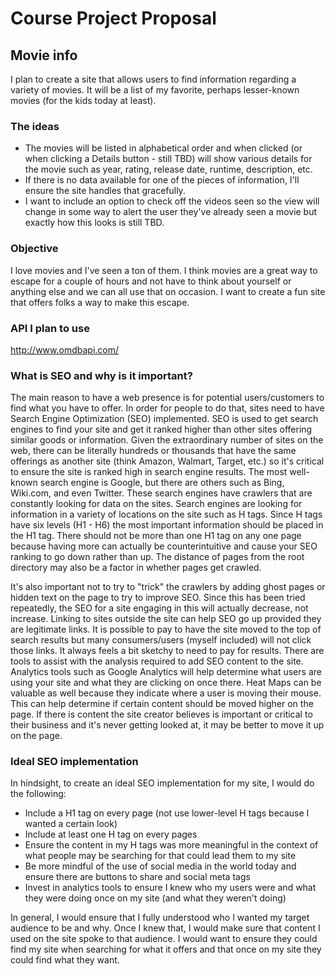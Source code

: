 # Course Project Proposal

## Movie info

I plan to create a site that allows users to find information regarding a variety of movies. It will be a list of my favorite, perhaps lesser-known movies (for the kids today at least).

### The ideas
* The movies will be listed in alphabetical order and when clicked (or when clicking a Details button - still TBD) will show various details for the movie such as year, rating, release date, runtime, description, etc.
* If there is no data available for one of the pieces of information, I'll ensure the site handles that gracefully.
* I want to include an option to check off the videos seen so the view will change in some way to alert the user they've already seen a movie but exactly how this looks is still TBD.

### Objective
I love movies and I've seen a ton of them. I think movies are a great way to escape for a couple of hours and not have to think about yourself or anything else and we can all use that on occasion. I want to create a fun site that offers folks a way to make this escape.

### API I plan to use
http://www.omdbapi.com/

### What is SEO and why is it important?
The main reason to have a web presence is for potential users/customers to find what you have to offer. In order for people to do that, sites need to have Search Engine Optimization (SEO) implemented. SEO is used to get search engines to find your site and get it ranked higher than other sites offering similar goods or information. Given the extraordinary number of sites on the web, there can be literally hundreds or thousands that have the same offerings as another site (think Amazon, Walmart, Target, etc.) so it's critical to ensure the site is ranked high in search engine results. The most well-known search engine is Google, but there are others such as Bing, Wiki.com, and even Twitter. These search engines have crawlers that are constantly looking for data on the sites. Search engines are looking for information in a variety of locations on the site such as H tags. Since H tags have six levels (H1 - H6) the most important information should be placed in the H1 tag. There should not be more than one H1 tag on any one page because having more can actually be counterintuitive and cause your SEO ranking to go down rather than up. The distance of pages from the root directory may also be a factor in whether pages get crawled.

It's also important not to try to "trick" the crawlers by adding ghost pages or hidden text on the page to try to improve SEO. Since this has been tried repeatedly, the SEO for a site engaging in this will actually decrease, not increase. Linking to sites outside the site can help SEO go up provided they are legitimate links. It is possible to pay to have the site moved to the top of search results but many consumers/users (myself included) will not click those links. It always feels a bit sketchy to need to pay for results. There are tools to assist with the analysis required to add SEO content to the site. Analytics tools such as Google Analytics will help determine what users are using your site and what they are clicking on once there. Heat Maps can be valuable as well because they indicate where a user is moving their mouse. This can help determine if certain content should be moved higher on the page. If there is content the site creator believes is important or critical to their business and it's never getting looked at, it may be better to move it up on the page.

### Ideal SEO implementation
In hindsight, to create an ideal SEO implementation for my site, I would do the following:
* Include a H1 tag on every page (not use lower-level H tags because I wanted a certain look)
* Include at least one H tag on every pages
* Ensure the content in my H tags was more meaningful in the context of what people may be searching for that could lead them to my site
* Be more mindful of the use of social media in the world today and ensure there are buttons to share and social meta tags
* Invest in analytics tools to ensure I knew who my users were and what they were doing once on my site (and what they weren't doing)

In general, I would ensure that I fully understood who I wanted my target audience to be and why. Once I knew that, I would make sure that content I used on the site spoke to that audience. I would want to ensure they could find my site when searching for what it offers and that once on my site they could find what they want.
